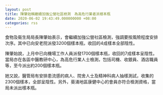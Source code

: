 ```yaml
---
layout: post
title: 陳肇始稱繼續加強公營社區檢測　為高危行業者派樣本瓶
date: 2020-06-02 19:43:49.000000000 +08:00
categories: rss
---
```


食物及衞生局局長陳肇始表示，會繼續加強公營社區檢測，強調要按風險程度安排次序。其中已向安老院派發3200個樣本瓶，收回的4成樣本全部陰性。

陳肇始說，上月中已向機場工作人員派發1700個樣本瓶，收回的7成樣本呈陰性。當局亦在各區中醫教研中心，為高危行業人士檢測，包括司機、收銀員、酒店職員等，至今派出約200個樣本瓶。

她又說，醫管局有安排患流感的病人、院舍人士及精神科病人抽樣測試，收集的2300個樣本，全部呈陰性。另外，葵涌地區康健中心的會員亦符合檢測資格，當局未派出樣本瓶。
